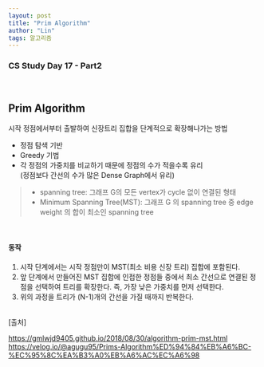 ```yaml
---
layout: post
title: "Prim Algorithm"
author: "Lin"
tags: 알고리즘  
---
```

### CS Study Day 17 - Part2

<br>

## Prim Algorithm
시작 정점에서부터 출발하여 신장트리 집합을 단계적으로 확장해나가는 방법
- 정점 탐색 기반
- Greedy 기법
- 각 정점의 가중치를 비교하기 때문에 정점의 수가 적을수록 유리 <br>
(정점보다 간선의 수가 많은 Dense Graph에서 유리)

> - spanning tree: 그래프 G의 모든 vertex가 cycle 없이 연결된 형태
> - Minimum Spanning Tree(MST): 그래프 G 의 spanning tree 중 edge weight 의 합이 최소인 spanning tree

<br>

#### 동작
1. 시작 단계에서는 시작 정점만이 MST(최소 비용 신장 트리) 집합에 포함된다. 
2. 앞 단계에서 만들어진 MST 집합에 인접한 정점들 중에서 최소 간선으로 연결된 정점을 선택하여 트리를 확장한다.
즉, 가장 낮은 가중치를 먼저 선택한다.
3. 위의 과정을 트리가 (N-1)개의 간선을 가질 때까지 반복한다.



<br>
[출처]

https://gmlwjd9405.github.io/2018/08/30/algorithm-prim-mst.html
https://velog.io/@agugu95/Prims-Algorithm%ED%94%84%EB%A6%BC-%EC%95%8C%EA%B3%A0%EB%A6%AC%EC%A6%98